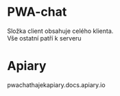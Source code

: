 # PWA-chat

Složka client obsahuje celého klienta.
<br/> Vše ostatní patří k serveru
<br/>
# Apiary
pwachathajekapiary.docs.apiary.io



